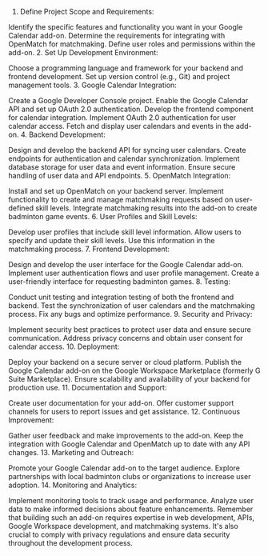 1. Define Project Scope and Requirements:

Identify the specific features and functionality you want in your Google Calendar add-on.
Determine the requirements for integrating with OpenMatch for matchmaking.
Define user roles and permissions within the add-on.
2. Set Up Development Environment:

Choose a programming language and framework for your backend and frontend development.
Set up version control (e.g., Git) and project management tools.
3. Google Calendar Integration:

Create a Google Developer Console project.
Enable the Google Calendar API and set up OAuth 2.0 authentication.
Develop the frontend component for calendar integration.
Implement OAuth 2.0 authentication for user calendar access.
Fetch and display user calendars and events in the add-on.
4. Backend Development:

Design and develop the backend API for syncing user calendars.
Create endpoints for authentication and calendar synchronization.
Implement database storage for user data and event information.
Ensure secure handling of user data and API endpoints.
5. OpenMatch Integration:

Install and set up OpenMatch on your backend server.
Implement functionality to create and manage matchmaking requests based on user-defined skill levels.
Integrate matchmaking results into the add-on to create badminton game events.
6. User Profiles and Skill Levels:

Develop user profiles that include skill level information.
Allow users to specify and update their skill levels.
Use this information in the matchmaking process.
7. Frontend Development:

Design and develop the user interface for the Google Calendar add-on.
Implement user authentication flows and user profile management.
Create a user-friendly interface for requesting badminton games.
8. Testing:

Conduct unit testing and integration testing of both the frontend and backend.
Test the synchronization of user calendars and the matchmaking process.
Fix any bugs and optimize performance.
9. Security and Privacy:

Implement security best practices to protect user data and ensure secure communication.
Address privacy concerns and obtain user consent for calendar access.
10. Deployment:

Deploy your backend on a secure server or cloud platform.
Publish the Google Calendar add-on on the Google Workspace Marketplace (formerly G Suite Marketplace).
Ensure scalability and availability of your backend for production use.
11. Documentation and Support:

Create user documentation for your add-on.
Offer customer support channels for users to report issues and get assistance.
12. Continuous Improvement:

Gather user feedback and make improvements to the add-on.
Keep the integration with Google Calendar and OpenMatch up to date with any API changes.
13. Marketing and Outreach:

Promote your Google Calendar add-on to the target audience.
Explore partnerships with local badminton clubs or organizations to increase user adoption.
14. Monitoring and Analytics:

Implement monitoring tools to track usage and performance.
Analyze user data to make informed decisions about feature enhancements.
Remember that building such an add-on requires expertise in web development, APIs, Google Workspace development, and matchmaking systems. It's also crucial to comply with privacy regulations and ensure data security throughout the development process.